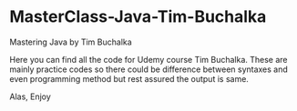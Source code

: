 # MasterClass-Java-Tim-Buchalka
Mastering Java by Tim Buchalka

Here you can find all the code for Udemy course Tim Buchalka. 
These are mainly practice codes so there could be difference between syntaxes and even programming method
but rest assured the output is same. 

Alas, Enjoy 
